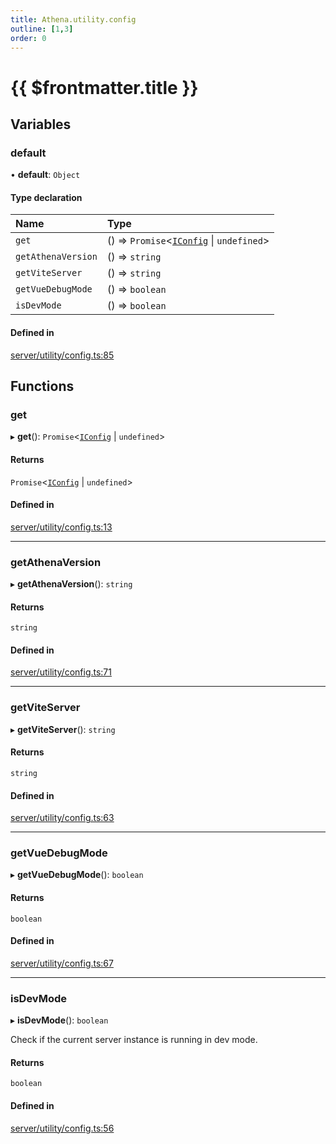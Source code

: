 ```yaml
---
title: Athena.utility.config
outline: [1,3]
order: 0
---
```


# {{ $frontmatter.title }}


## Variables

### default

• **default**: `Object`

#### Type declaration

| Name | Type |
| :------ | :------ |
| `get` | () => `Promise`<[`IConfig`](../interfaces/server_interface_iConfig_IConfig.md) \| `undefined`\> |
| `getAthenaVersion` | () => `string` |
| `getViteServer` | () => `string` |
| `getVueDebugMode` | () => `boolean` |
| `isDevMode` | () => `boolean` |

#### Defined in

[server/utility/config.ts:85](https://github.com/Stuyk/altv-athena/blob/ae8402672/src/core/server/utility/config.ts#L85)

## Functions

### get

▸ **get**(): `Promise`<[`IConfig`](../interfaces/server_interface_iConfig_IConfig.md) \| `undefined`\>

#### Returns

`Promise`<[`IConfig`](../interfaces/server_interface_iConfig_IConfig.md) \| `undefined`\>

#### Defined in

[server/utility/config.ts:13](https://github.com/Stuyk/altv-athena/blob/ae8402672/src/core/server/utility/config.ts#L13)

___

### getAthenaVersion

▸ **getAthenaVersion**(): `string`

#### Returns

`string`

#### Defined in

[server/utility/config.ts:71](https://github.com/Stuyk/altv-athena/blob/ae8402672/src/core/server/utility/config.ts#L71)

___

### getViteServer

▸ **getViteServer**(): `string`

#### Returns

`string`

#### Defined in

[server/utility/config.ts:63](https://github.com/Stuyk/altv-athena/blob/ae8402672/src/core/server/utility/config.ts#L63)

___

### getVueDebugMode

▸ **getVueDebugMode**(): `boolean`

#### Returns

`boolean`

#### Defined in

[server/utility/config.ts:67](https://github.com/Stuyk/altv-athena/blob/ae8402672/src/core/server/utility/config.ts#L67)

___

### isDevMode

▸ **isDevMode**(): `boolean`

Check if the current server instance is running in dev mode.

#### Returns

`boolean`

#### Defined in

[server/utility/config.ts:56](https://github.com/Stuyk/altv-athena/blob/ae8402672/src/core/server/utility/config.ts#L56)
